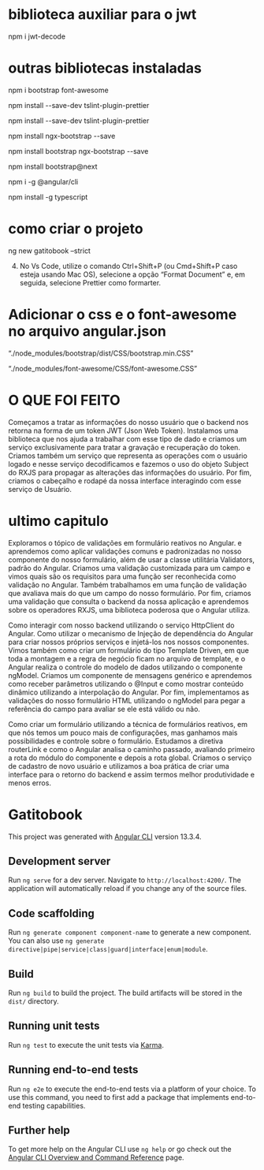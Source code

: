 

# biblioteca auxiliar para o jwt

npm i jwt-decode

# outras bibliotecas instaladas

 npm i bootstrap font-awesome

 npm install --save-dev tslint-plugin-prettier

 npm install --save-dev tslint-plugin-prettier


 npm install ngx-bootstrap --save

 npm install bootstrap ngx-bootstrap --save

 npm install bootstrap@next


 npm i -g @angular/cli

 npm install -g typescript

# como criar o projeto

ng new gatitobook –strict 


4) No Vs Code, utilize o comando Ctrl+Shift+P (ou Cmd+Shift+P caso esteja usando Mac OS), selecione a opção “Format Document” e, em seguida, selecione Prettier como formarter.


# Adicionar o css e o font-awesome no arquivo angular.json

“./node_modules/bootstrap/dist/CSS/bootstrap.min.CSS”

“./node_modules/font-awesome/CSS/font-awesome.CSS”

# O QUE FOI FEITO

Começamos a tratar as informações do nosso usuário que o backend nos retorna na forma de um token JWT (Json Web Token).
Instalamos uma biblioteca que nos ajuda a trabalhar com esse tipo de dado e criamos um serviço exclusivamente para tratar a gravação e recuperação do token.
Criamos também um serviço que representa as operações com o usuário logado e nesse serviço decodificamos e fazemos o uso do objeto Subject do RXJS para propagar as alterações das informações do usuário.
Por fim, criamos o cabeçalho e rodapé da nossa interface interagindo com esse serviço de Usuário.


# ultimo capitulo

Exploramos o tópico de validações em formulário reativos no Angular. e aprendemos como aplicar validações comuns e padronizadas no nosso componente do nosso formulário, além de usar a classe utilitária Validators, padrão do Angular.
Criamos uma validação customizada para um campo e vimos quais são os requisitos para uma função ser reconhecida como validação no Angular.
Também trabalhamos em uma função de validação que avaliava mais do que um campo do nosso formulário.
Por fim, criamos uma validação que consulta o backend da nossa aplicação e aprendemos sobre os operadores RXJS, uma biblioteca poderosa que o Angular utiliza.



Como interagir com nosso backend utilizando o serviço HttpClient do Angular.
Como utilizar o mecanismo de Injeção de dependência do Angular para criar nossos próprios serviços e injetá-los nos nossos componentes.
Vimos também como criar um formulário do tipo Template Driven, em que toda a montagem e a regra de negócio ficam no arquivo de template, e o Angular realiza o controle do modelo de dados utilizando o componente ngModel.
Criamos um componente de mensagens genérico e aprendemos como receber parâmetros utilizando o @Input e como mostrar conteúdo dinâmico utilizando a interpolação do Angular.
Por fim, implementamos as validações do nosso formulário HTML utilizando o ngModel para pegar a referência do campo para avaliar se ele está válido ou não.


Como criar um formulário utilizando a técnica de formulários reativos, em que nós temos um pouco mais de configurações, mas ganhamos mais possibilidades e controle sobre o formulário.
Estudamos a diretiva routerLink e como o Angular analisa o caminho passado, avaliando primeiro a rota do módulo do componente e depois a rota global.
Criamos o serviço de cadastro de novo usuário e utilizamos a boa prática de criar uma interface para o retorno do backend e assim termos melhor produtividade e menos erros.




# Gatitobook

This project was generated with [Angular CLI](https://github.com/angular/angular-cli) version 13.3.4.

## Development server

Run `ng serve` for a dev server. Navigate to `http://localhost:4200/`. The application will automatically reload if you change any of the source files.

## Code scaffolding

Run `ng generate component component-name` to generate a new component. You can also use `ng generate directive|pipe|service|class|guard|interface|enum|module`.

## Build

Run `ng build` to build the project. The build artifacts will be stored in the `dist/` directory.

## Running unit tests

Run `ng test` to execute the unit tests via [Karma](https://karma-runner.github.io).

## Running end-to-end tests

Run `ng e2e` to execute the end-to-end tests via a platform of your choice. To use this command, you need to first add a package that implements end-to-end testing capabilities.

## Further help

To get more help on the Angular CLI use `ng help` or go check out the [Angular CLI Overview and Command Reference](https://angular.io/cli) page.
